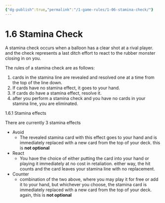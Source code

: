 ```yaml
---
{"dg-publish":true,"permalink":"/1-game-rules/1-06-stamina-check/"}
---
```


# 1.6 Stamina Check

A stamina check occurs when a balloon has a clear shot at a rival player. and the check represents a last ditch effort to react to the rubber monster closing in on you.

The rules of a stamina check are as follows:
1. cards in the stamina line are revealed and resolved one at a time from the top of the line down.
2. If cards have no stamina effect, it goes to your hand.
3. If cards do have a stamina effect, resolve it.
4. after you perform a stamina check and you have no cards in your stamina line, you are eliminated.

1.6.1 Stamina effects

There are currently 3 stamina effects

- Avoid
	- The revealed stamina card with this effect goes to your hand and is immediately replaced with a new card from the top of your deck. this is **not optional**
- React
	- You have the choice of either putting the card into your hand or playing it immediately at no cost in retaliation. either way, the hit counts and the card leaves your stamina line with no replacement.
- Counter
	- combination of the two above, where you may play it for free or add it to your hand, but whichever you choose, the stamina card is immediately replaced with a new card from the top of your deck. again, this is **not optional**